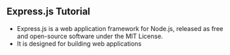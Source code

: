 ## Express.js Tutorial
- Express.js is a web application framework for Node.js, released as free and open-source software under the MIT License. 
- It is designed for building web applications
